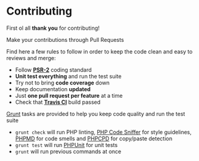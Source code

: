 # Contributing

First ol all **thank you** for contributing!

Make your contributions through Pull Requests

Find here a few rules to follow in order to keep the code clean and easy to reviews and merge:

- Follow **[PSR-2](https://github.com/php-fig/fig-standards/blob/master/accepted/PSR-2-coding-style-guide.md)** coding standard
- **Unit test everything** and run the test suite
- Try not to bring **code coverage** down
- Keep documentation **updated**
- Just **one pull request per feature** at a time
- Check that **[Travis CI](https://travis-ci.org/andybp85/booyaamps)** build passed

[Grunt](http://gruntjs.com/) tasks are provided to help you keep code quality and run the test suite

- `grunt check` will run PHP linting, [PHP Code Sniffer](https://github.com/squizlabs/PHP_CodeSniffer) for style guidelines, [PHPMD](https://github.com/phpmd/phpmd) for code smells and [PHPCPD](https://github.com/sebastianbergmann/phpcpd) for copy/paste detection
- `grunt test` will run [PHPUnit](https://github.com/sebastianbergmann/phpunit) for unit tests
- `grunt` will run previous commands at once
